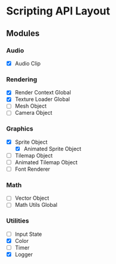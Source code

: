 # Scripting API Layout

## Modules

### Audio
- [x] Audio Clip

### Rendering
- [x] Render Context Global
- [x] Texture Loader Global
- [ ] Mesh Object
- [ ] Camera Object

### Graphics
- [x] Sprite Object
  - [x] Animated Sprite Object
- [ ] Tilemap Object
- [ ] Animated Tilemap Object
- [ ] Font Renderer

### Math
- [ ] Vector Object
- [ ] Math Utils Global

### Utilities
- [ ] Input State
- [x] Color
- [ ] Timer
- [x] Logger